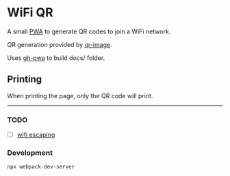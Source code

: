 # WiFi QR
A small [PWA](https://developer.mozilla.org/en-US/docs/Web/Apps/Progressive) to generate QR codes to join a WiFi network.

QR generation provided by [qr-image](https://github.com/alexeyten/qr-image).

Uses [gh-pwa](https://github.com/firien/gh-pwa) to build docs/ folder.

## Printing

When printing the page, only the QR code will print.

---


### TODO

- [ ] [wifi escaping](https://github.com/zxing/zxing/wiki/Barcode-Contents#wi-fi-network-config-android-ios-11)

### Development

    npx webpack-dev-server
